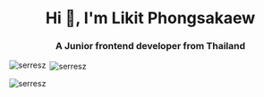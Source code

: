 <h1 align="center">Hi 👋, I'm Likit Phongsakaew</h1>
<h3 align="center">A Junior frontend developer from Thailand</h3>

<p><img align="left" src="https://github-readme-stats.vercel.app/api/top-langs?username=serresz&show_icons=true&locale=en&layout=compact" alt="serresz" /></p>

<p>&nbsp;<img align="center" src="https://github-readme-stats.vercel.app/api?username=serresz&show_icons=true&locale=en" alt="serresz" /></p>

<p><img align="center" src="https://github-readme-streak-stats.herokuapp.com/?user=serresz&" alt="serresz" /></p>
